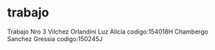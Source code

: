 # trabajo
Trabajo Nro 3
Vilchez Orlandini Luz Alicia codigo:154018H
Chambergo Sanchez Gressia  codigo:150245J

